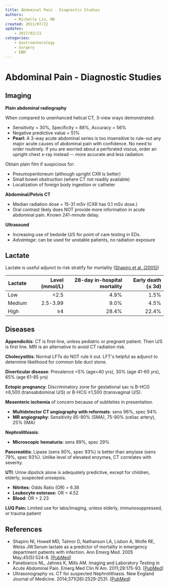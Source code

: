 ```yaml
---
title: Abdominal Pain - Diagnostic Studies
authors:
    - Michelle Lin, MD
created: 2011/07/22
updates:
    - 2017/02/21
categories:
    - Gastroenterology
    - Surgery
    - EBM
---
```


# Abdominal Pain - Diagnostic Studies

## Imaging

**Plain abdominal radiography**

When compared to unenhanced helical CT, 3-view xrays demonstrated:

- Sensitivity = 30%, Specificity = 88%, Accuracy = 56%
- Negative predictive value = 51%
- **Pearl:** A 3-way acute abdominal series is too insensitive to rule-out any major acute causes of abdominal pain with confidence. No need to order routinely. If you are worried about a perforated viscus, order an upright chest x-ray instead -- more accurate and less radiation. 

Obtain plain film if suspicious for:

- Pneumoperitoneum (although upright CXR is better)
- Small bowel obstruction (where CT not readily available) 
- Localization of foreign body ingestion or catheter

**Abdominal/Pelvis CT**

- Median radiation dose = 15-31 mSv (CXR has 0.1 mSv dose.)
- Oral contrast likely does NOT provide more information in acute abdominal pain. Known 241-minute delay.

**Ultrasound**

- Increasing use of bedside U/S for point of care testing in EDs.
- _Advantage_: can be used for unstable patients, no radiation exposure 

## Lactate

Lactate is useful adjunct to risk stratify for mortality ([Shapiro et al. (2005)](https://www.ncbi.nlm.nih.gov/pubmed/15855951))

| Lactate | Level (mmol/L) | 28-day in-hospital mortality | Early death (≤ 3d) |
| ------- | -------------: | ---------------------------: | -----------------: |
| Low     |        &lt;2.5 |                         4.9% |               1.5% |
| Medium  |       2.5-3.99 |                         9.0% |               4.5% |
| High    |             ≥4 |                        28.4% |              22.4% |

## Diseases

**Appendicitis**: CT is first-line, unless pediatric or pregnant patient. Then U/S is first line. MRI is an alternative to avoid CT radiation risk.

**Cholecystitis**: Normal LFTs do NOT rule it out. LFT's helpful as adjunct to determine likelihood for common bile duct stone.

**Diverticular disease**: Prevalence &lt;5% (age&lt;40 yrs), 30% (age 41-60 yrs), 65% (age 61-85 yrs)

**Ectopic pregnancy**: Discriminatory zone for gestational sac is B-HCG ≥6,500 (transabdominal U/S) or B-HCG ≥1,500 (transvaginal U/S).

**Mesenteric ischemia** of concern because of subtleties in presentation.

- **Multidetector CT angiography with reformats**: sens 96%, spec 94%
- **MR angiography**: Sensitivity 85-90% (SMA), 75-90% (celiac artery), 25% (IMA) 

**Nephrolithiasis**:

- **Microscopic hematuria:** sens 89%, spec 29%

**Pancreatitis**: Lipase (sens 90%, spec 93%) is better than amylase (sens 79%, spec 93%). Unlike level of elevated enzymes, CT correlates with severity.

**UTI**: Urine dipstick alone is adequately predictive, except for children, elderly, suspected urosepsis.

- **Nitrites:** Odds Ratio (OR) = 6.36
- **Leukocyte esterase:** OR = 4.52 
- **Blood:** OR = 2.23

**LUQ Pain:** Limited use for labs/imaging, unless elderly, immunosuppressed, or trauma patient

## References

- Shapiro NI, Howell MD, Talmor D, Nathanson LA, Lisbon A, Wolfe RE, Weiss JW.Serum lactate as a predictor of mortality in emergency department patients with infection. Ann Emerg Med. 2005 May;45(5):524-8. \[[PubMed](https://www.ncbi.nlm.nih.gov/pubmed/15855951)]
- Panebianco NL, Jahnes K, Mills AM. Imaging and Laboratory Testing in Acute Abdominal Pain. Emerg Med Clin N Am. 2011;29:175-93. \[[PubMed](https://www.ncbi.nlm.nih.gov/pubmed/?term=21515175)]
- Ultrasonography vs. CT for suspected Nephrolithiasis. New England Journal of Medicine. 2014;371(26):2529-2531. \[[PubMed](https://www.ncbi.nlm.nih.gov/pubmed/?term=25229916)]

